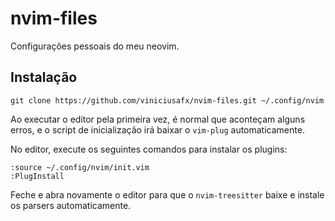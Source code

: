 # nvim-files

Configurações pessoais do meu neovim.

## Instalação

```
git clone https://github.com/viniciusafx/nvim-files.git ~/.config/nvim
```

Ao executar o editor pela primeira vez, é normal que aconteçam alguns erros, e o script de inicialização irá baixar o ```vim-plug``` automaticamente.

No editor, execute os seguintes comandos para instalar os plugins:

```
:source ~/.config/nvim/init.vim
:PlugInstall
```

Feche e abra novamente o editor para que o ```nvim-treesitter``` baixe e instale os parsers automaticamente.
